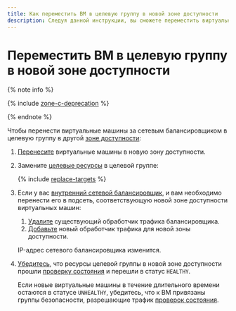 ```yaml
---
title: Как переместить ВМ в целевую группу в новой зоне доступности
description: Следуя данной инструкции, вы сможете переместить виртуальные машины за сетевым балансировщиком {{ network-load-balancer-full-name }} в целевую группу в другой зоне доступности.
---
```


# Переместить ВМ в целевую группу в новой зоне доступности


{% note info %}

{% include [zone-c-deprecation](../../_includes/vpc/zone-c-deprecation.md) %}

{% endnote %}

Чтобы перенести виртуальные машины за сетевым балансировщиком в целевую группу в другой [зоне доступности](../../overview/concepts/geo-scope.md):

1. [Перенесите](../../compute/operations/vm-control/vm-change-zone.md) виртуальные машины в новую зону доступности.
1. Замените [целевые ресурсы](../concepts/target-resources.md) в целевой группе:

    {% include [replace-targets](../../_includes/network-load-balancer/replace-targets.md) %}

1. Если у вас [внутренний сетевой балансировщик](../concepts/specifics.md#nlb-int-routing), и вам необходимо перенести его в подсеть, соответствующую новой зоне доступности виртуальных машин:

    1. [Удалите](./listener-remove.md) существующий обработчик трафика балансировщика.
    1. [Добавьте](./listener-add.md) новый обработчик трафика для новой зоны доступности.

    IP-адрес сетевого балансировщика изменится.

1. [Убедитесь](../../network-load-balancer/operations/check-resource-health.md), что ресурсы целевой группы в новой зоне доступности прошли [проверку состояния](../concepts/health-check.md) и перешли в статус `HEALTHY`.

    Если новые виртуальные машины в течение длительного времени остаются в статусе `UNHEALTHY`, убедитесь, что к ВМ привязаны группы безопасности, разрешающие трафик [проверок состояния](../concepts/health-check.md#target-statuses).
